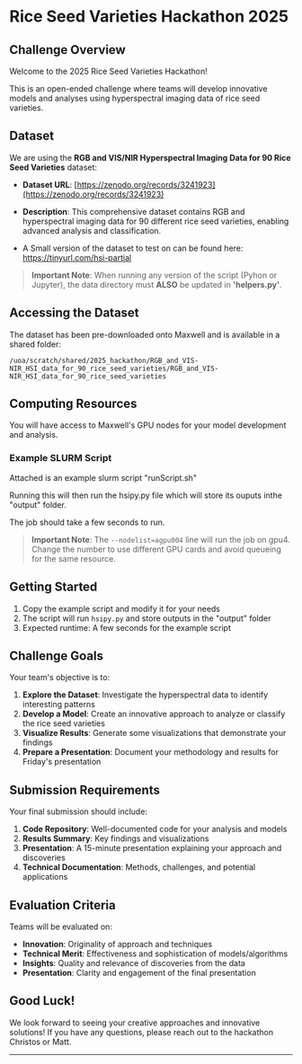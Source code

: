 # Rice Seed Varieties Hackathon 2025 

## Challenge Overview

Welcome to the 2025 Rice Seed Varieties Hackathon! 

This is an open-ended challenge where teams will develop innovative models and analyses using hyperspectral imaging data of rice seed varieties.

## Dataset

We are using the **RGB and VIS/NIR Hyperspectral Imaging Data for 90 Rice Seed Varieties** dataset:
- **Dataset URL**: [https://zenodo.org/records/3241923](https://zenodo.org/records/3241923)
- **Description**: This comprehensive dataset contains RGB and hyperspectral imaging data for 90 different rice seed varieties, enabling advanced analysis and classification.

- A Small version of the dataset to test on can be found here:
https://tinyurl.com/hsi-partial

> **Important Note**: When running any version of the script (Pyhon or Jupyter), the data directory must **ALSO** be updated in **'helpers.py'**.

## Accessing the Dataset

The dataset has been pre-downloaded onto Maxwell and is available in a shared folder:

```
/uoa/scratch/shared/2025_hackathon/RGB_and_VIS-NIR_HSI_data_for_90_rice_seed_varieties/RGB_and_VIS-NIR_HSI_data_for_90_rice_seed_varieties
```

## Computing Resources

You will have access to Maxwell's GPU nodes for your model development and analysis.

### Example SLURM Script
Attached is an example slurm script "runScript.sh"

Running this will then run the hsipy.py file which will store its ouputs inthe "output" folder.

The job should take a few seconds to run.

> **Important Note**: The `--nodelist=agpu004` line will run the job on gpu4. Change the number to use different GPU cards and avoid queueing for the same resource.

## Getting Started

1. Copy the example script and modify it for your needs
2. The script will run `hsipy.py` and store outputs in the "output" folder
3. Expected runtime: A few seconds for the example script

## Challenge Goals

Your team's objective is to:

1. **Explore the Dataset**: Investigate the hyperspectral data to identify interesting patterns
2. **Develop a Model**: Create an innovative approach to analyze or classify the rice seed varieties
3. **Visualize Results**: Generate some visualizations that demonstrate your findings
4. **Prepare a Presentation**: Document your methodology and results for Friday's presentation

## Submission Requirements

Your final submission should include:

1. **Code Repository**: Well-documented code for your analysis and models
2. **Results Summary**: Key findings and visualizations
3. **Presentation**: A 15-minute presentation explaining your approach and discoveries
4. **Technical Documentation**: Methods, challenges, and potential applications

## Evaluation Criteria

Teams will be evaluated on:

- **Innovation**: Originality of approach and techniques
- **Technical Merit**: Effectiveness and sophistication of models/algorithms
- **Insights**: Quality and relevance of discoveries from the data
- **Presentation**: Clarity and engagement of the final presentation

## Good Luck!

We look forward to seeing your creative approaches and innovative solutions! If you have any questions, please reach out to the hackathon Christos or Matt.

---
